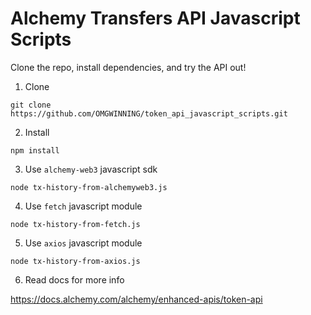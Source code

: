 # Alchemy Transfers API Javascript Scripts

Clone the repo, install dependencies, and try the API out!

1. Clone

```
git clone https://github.com/OMGWINNING/token_api_javascript_scripts.git
```

2. Install

```
npm install
```

3. Use `alchemy-web3` javascript sdk

```
node tx-history-from-alchemyweb3.js
```

4. Use `fetch` javascript module

```
node tx-history-from-fetch.js
```

5. Use `axios` javascript module

```
node tx-history-from-axios.js
```

6. Read docs for more info

https://docs.alchemy.com/alchemy/enhanced-apis/token-api